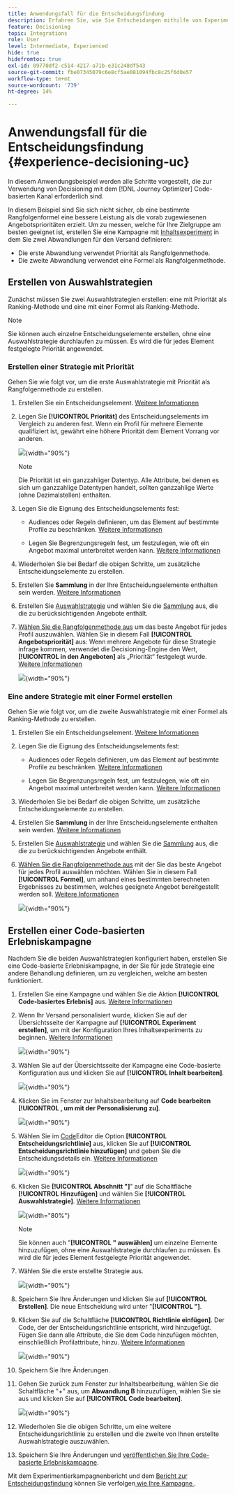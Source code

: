 ```yaml
---
title: Anwendungsfall für die Entscheidungsfindung
description: Erfahren Sie, wie Sie Entscheidungen mithilfe von Experimenten mit dem Code-basierten Kanal erstellen.
feature: Decisioning
topic: Integrations
role: User
level: Intermediate, Experienced
hide: true
hidefromtoc: true
exl-id: 09770df2-c514-4217-a71b-e31c248df543
source-git-commit: fbe07345079c6e8cf5ae081094fbc8c25f6d0e57
workflow-type: tm+mt
source-wordcount: '739'
ht-degree: 14%

---
```


# Anwendungsfall für die Entscheidungsfindung {#experience-decisioning-uc}

In diesem Anwendungsbeispiel werden alle Schritte vorgestellt, die zur Verwendung von Decisioning mit dem [!DNL Journey Optimizer] Code-basierten Kanal erforderlich sind.

In diesem Beispiel sind Sie sich nicht sicher, ob eine bestimmte Rangfolgenformel eine bessere Leistung als die vorab zugewiesenen Angebotsprioritäten erzielt. Um zu messen, welche für Ihre Zielgruppe am besten geeignet ist, erstellen Sie eine Kampagne mit [Inhaltsexperiment](../content-management/content-experiment.md) in dem Sie zwei Abwandlungen für den Versand definieren:

* Die erste Abwandlung verwendet Priorität als Rangfolgenmethode.
* Die zweite Abwandlung verwendet eine Formel als Rangfolgenmethode.

## Erstellen von Auswahlstrategien

Zunächst müssen Sie zwei Auswahlstrategien erstellen: eine mit Priorität als Ranking-Methode und eine mit einer Formel als Ranking-Methode.

>[!NOTE]
>
>Sie können auch einzelne Entscheidungselemente erstellen, ohne eine Auswahlstrategie durchlaufen zu müssen. Es wird die für jedes Element festgelegte Priorität angewendet.

### Erstellen einer Strategie mit Priorität

Gehen Sie wie folgt vor, um die erste Auswahlstrategie mit Priorität als Rangfolgenmethode zu erstellen.

1. Erstellen Sie ein Entscheidungselement. [Weitere Informationen](items.md)

1. Legen Sie **[!UICONTROL Priorität]** des Entscheidungselements im Vergleich zu anderen fest. Wenn ein Profil für mehrere Elemente qualifiziert ist, gewährt eine höhere Priorität dem Element Vorrang vor anderen.

   ![](assets/exd-uc-item-priority.png){width="90%"}

   >[!NOTE]
   >
   >Die Priorität ist ein ganzzahliger Datentyp. Alle Attribute, bei denen es sich um ganzzahlige Datentypen handelt, sollten ganzzahlige Werte (ohne Dezimalstellen) enthalten.

1. Legen Sie die Eignung des Entscheidungselements fest:

   * Audiences oder Regeln definieren, um das Element auf bestimmte Profile zu beschränken. [Weitere Informationen](items.md#eligibility)

   * Legen Sie Begrenzungsregeln fest, um festzulegen, wie oft ein Angebot maximal unterbreitet werden kann. [Weitere Informationen](items.md#capping)

1. Wiederholen Sie bei Bedarf die obigen Schritte, um zusätzliche Entscheidungselemente zu erstellen.

1. Erstellen Sie **Sammlung** in der Ihre Entscheidungselemente enthalten sein werden. [Weitere Informationen](collections.md)

1. Erstellen Sie [Auswahlstrategie](selection-strategies.md#create-selection-strategy) und wählen Sie die [Sammlung](collections.md) aus, die die zu berücksichtigenden Angebote enthält.

1. [Wählen Sie die Rangfolgenmethode aus](#select-ranking-method) um das beste Angebot für jedes Profil auszuwählen. Wählen Sie in diesem Fall **[!UICONTROL Angebotspriorität]** aus: Wenn mehrere Angebote für diese Strategie infrage kommen, verwendet die Decisioning-Engine den Wert, **[!UICONTROL in den Angeboten]** als „Priorität“ festgelegt wurde. [Weitere Informationen](selection-strategies.md#offer-priority)

   ![](assets/exd-uc-strategy-priority.png){width="90%"}

### Eine andere Strategie mit einer Formel erstellen

Gehen Sie wie folgt vor, um die zweite Auswahlstrategie mit einer Formel als Ranking-Methode zu erstellen.

1. Erstellen Sie ein Entscheidungselement. [Weitere Informationen](items.md)

   <!--Do you need to set the same **[!UICONTROL Priority]** as for the first decision item, or it won't be considered at all?-->

1. Legen Sie die Eignung des Entscheidungselements fest:

   * Audiences oder Regeln definieren, um das Element auf bestimmte Profile zu beschränken. [Weitere Informationen](items.md#eligibility)

   * Legen Sie Begrenzungsregeln fest, um festzulegen, wie oft ein Angebot maximal unterbreitet werden kann. [Weitere Informationen](items.md#capping)

1. Wiederholen Sie bei Bedarf die obigen Schritte, um zusätzliche Entscheidungselemente zu erstellen.

1. Erstellen Sie **Sammlung** in der Ihre Entscheidungselemente enthalten sein werden. [Weitere Informationen](collections.md)

1. Erstellen Sie [Auswahlstrategie](selection-strategies.md#create-selection-strategy) und wählen Sie die [Sammlung](collections.md) aus, die die zu berücksichtigenden Angebote enthält.

1. [Wählen Sie die Rangfolgenmethode aus](#select-ranking-method) mit der Sie das beste Angebot für jedes Profil auswählen möchten. Wählen Sie in diesem Fall **[!UICONTROL Formel]**, um anhand eines bestimmten berechneten Ergebnisses zu bestimmen, welches geeignete Angebot bereitgestellt werden soll. [Weitere Informationen](selection-strategies.md#ranking-formula)

   ![](assets/exd-uc-strategy-formula.png){width="90%"}

## Erstellen einer Code-basierten Erlebniskampagne

<!--To present the best dynamic offer and experience to your visitors on your website or mobile app, add a decision policy to a code-based campaign.

Define two delivery treatments each containing a different decision policy.-->

Nachdem Sie die beiden Auswahlstrategien konfiguriert haben, erstellen Sie eine Code-basierte Erlebniskampagne, in der Sie für jede Strategie eine andere Behandlung definieren, um zu vergleichen, welche am besten funktioniert.

1. Erstellen Sie eine Kampagne und wählen Sie die Aktion **[!UICONTROL Code-basiertes Erlebnis]** aus. [Weitere Informationen](../code-based/create-code-based.md)

1. Wenn Ihr Versand personalisiert wurde, klicken Sie auf der Übersichtsseite der Kampagne auf **[!UICONTROL Experiment erstellen]**, um mit der Konfiguration Ihres Inhaltsexperiments zu beginnen. [Weitere Informationen](../content-management/content-experiment.md)

   ![](assets/exd-uc-create-experiment.png){width="90%"}

1. Wählen Sie auf der Übersichtsseite der Kampagne eine Code-basierte Konfiguration aus und klicken Sie auf **[!UICONTROL Inhalt bearbeiten]**.

   ![](assets/exd-uc-edit-cbe-content.png){width="90%"}

1. Klicken Sie im Fenster zur Inhaltsbearbeitung auf **Code bearbeiten** **[!UICONTROL , um mit der Personalisierung zu]**.

   ![](assets/exd-uc-experiment-treatment-a.png){width="90%"}

1. Wählen Sie im [Code](../code-based/create-code-based.md#edit-code)Editor die Option **[!UICONTROL Entscheidungsrichtlinie]** aus, klicken Sie auf **[!UICONTROL Entscheidungsrichtlinie hinzufügen]** und geben Sie die Entscheidungsdetails ein. [Weitere Informationen](create-decision.md#add)

   ![](assets/decision-code-based-create.png){width="90%"}

1. Klicken Sie **[!UICONTROL Abschnitt &quot;]**&quot; auf die Schaltfläche **[!UICONTROL Hinzufügen]** und wählen Sie **[!UICONTROL Auswahlstrategie]**. [Weitere Informationen](create-decision.md#select)

   ![](assets/decision-code-based-strategy-sequence.png){width="80%"}

   >[!NOTE]
   >
   >Sie können auch &quot;**[!UICONTROL &quot; auswählen]** um einzelne Elemente hinzuzufügen, ohne eine Auswahlstrategie durchlaufen zu müssen. Es wird die für jedes Element festgelegte Priorität angewendet.

1. Wählen Sie die erste erstellte Strategie aus.

   ![](assets/exd-uc-experiment-strategy-priority.png){width="90%"}

1. Speichern Sie Ihre Änderungen und klicken Sie auf **[!UICONTROL Erstellen]**. Die neue Entscheidung wird unter &quot;**[!UICONTROL &quot;]**.

1. Klicken Sie auf die Schaltfläche **[!UICONTROL Richtlinie einfügen]**. Der Code, der der Entscheidungsrichtlinie entspricht, wird hinzugefügt. Fügen Sie dann alle Attribute, die Sie dem Code hinzufügen möchten, einschließlich Profilattribute, hinzu. [Weitere Informationen](create-decision.md#use-decision-policy)

   ![](assets/exd-uc-experiment-insert-policy.png){width="90%"}

1. Speichern Sie Ihre Änderungen.

1. Gehen Sie zurück zum Fenster zur Inhaltsbearbeitung, wählen Sie die Schaltfläche &quot;+&quot; aus, um **Abwandlung B** hinzuzufügen, wählen Sie sie aus und klicken Sie auf **[!UICONTROL Code bearbeiten]**.

   ![](assets/exd-uc-experiment-treatment-b.png){width="90%"}

1. Wiederholen Sie die obigen Schritte, um eine weitere Entscheidungsrichtlinie zu erstellen und die zweite von Ihnen erstellte Auswahlstrategie auszuwählen. <!--Do you need to create exactly the same content to compare only the ranking method?-->

1. Speichern Sie Ihre Änderungen und [veröffentlichen Sie Ihre Code-basierte Erlebniskampagne](../code-based/publish-code-based.md).

Mit dem Experimentierkampagnenbericht und dem [Bericht zur Entscheidungsfindung](../reports/campaign-global-report-cja-experimentation.md) können Sie verfolgen[ wie Ihre Kampagne ](cja-reporting.md). <!--TBC how to check which treatment performs best-->